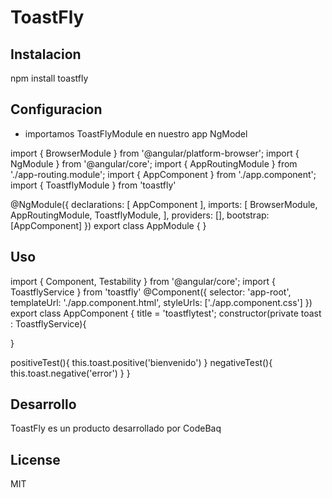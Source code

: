 # ToastFly

## Instalacion

npm install toastfly

## Configuracion

* importamos ToastFlyModule en nuestro app NgModel

import { BrowserModule } from '@angular/platform-browser';
import { NgModule } from '@angular/core';
import { AppRoutingModule } from './app-routing.module';
import { AppComponent } from './app.component';
import { ToastflyModule } from 'toastfly'

@NgModule({
  declarations: [
    AppComponent
  ],
  imports: [
    BrowserModule,
    AppRoutingModule,
    ToastflyModule,
  ],
  providers: [],
  bootstrap: [AppComponent]
})
export class AppModule { }


## Uso 

import { Component, Testability } from '@angular/core';
import { ToastflyService } from 'toastfly'
@Component({
  selector: 'app-root',
  templateUrl: './app.component.html',
  styleUrls: ['./app.component.css']
})
export class AppComponent {
  title = 'toastflytest';
 constructor(private toast :  ToastflyService){

  }

 positiveTest(){
    this.toast.positive('bienvenido')
}
  negativeTest(){
  this.toast.negative('error')
}
}

## Desarrollo
ToastFly es un producto desarrollado por CodeBaq
## License 
MIT
